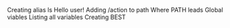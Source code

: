 Creating alias ls
Hello user!
Adding /action to path
Where PATH leads
Global viables
Listing all variables
Creating BEST
